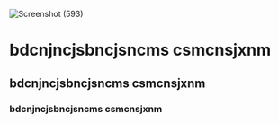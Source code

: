 ![Screenshot (593)](https://user-images.githubusercontent.com/98539013/167666238-06db5028-2e45-4923-8ca3-d6490438e859.png)

# bdcnjncjsbncjsncms csmcnsjxnm
## bdcnjncjsbncjsncms csmcnsjxnm
### bdcnjncjsbncjsncms csmcnsjxnm
